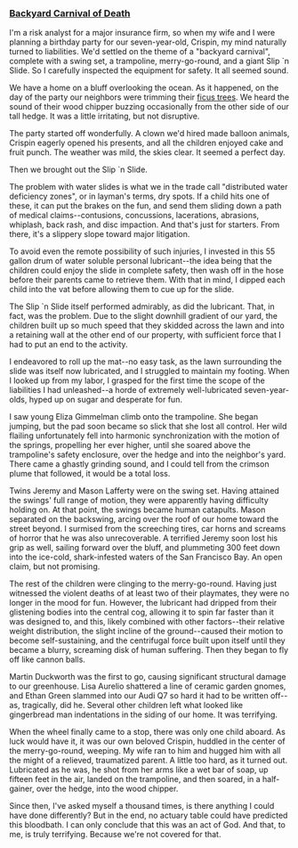 ### [Backyard Carnival of Death](https://www.amazon.com/review/R3GM2OT8EH1P5T)
I'm a risk analyst for a major insurance firm, so when my wife and I were planning a birthday party for our seven-year-old, Crispin, my mind naturally turned to liabilities. We'd settled on the theme of a "backyard carnival", complete with a swing set, a trampoline, merry-go-round, and a giant Slip \`n Slide. So I carefully inspected the equipment for safety. It all seemed sound.

We have a home on a bluff overlooking the ocean. As it happened, on the day of the party our neighbors were trimming their [ficus trees](https://www.google.com/search?q=ficus+tree). We heard the sound of their wood chipper buzzing occasionally from the other side of our tall hedge. It was a little irritating, but not disruptive.

The party started off wonderfully. A clown we'd hired made balloon animals, Crispin eagerly opened his presents, and all the children enjoyed cake and fruit punch. The weather was mild, the skies clear. It seemed a perfect day.

Then we brought out the Slip \`n Slide.

The problem with water slides is what we in the trade call "distributed water deficiency zones", or in layman's terms, dry spots. If a child hits one of these, it can put the brakes on the fun, and send them sliding down a path of medical claims--contusions, concussions, lacerations, abrasions, whiplash, back rash, and disc impaction. And that's just for starters. From there, it's a slippery slope toward major litigation.

To avoid even the remote possibility of such injuries, I invested in this 55 gallon drum of water soluble personal lubricant--the idea being that the children could enjoy the slide in complete safety, then wash off in the hose before their parents came to retrieve them. With that in mind, I dipped each child into the vat before allowing them to cue up for the slide.

The Slip \`n Slide itself performed admirably, as did the lubricant. That, in fact, was the problem. Due to the slight downhill gradient of our yard, the children built up so much speed that they skidded across the lawn and into a retaining wall at the other end of our property, with sufficient force that I had to put an end to the activity.

I endeavored to roll up the mat--no easy task, as the lawn surrounding the slide was itself now lubricated, and I struggled to maintain my footing. When I looked up from my labor, I grasped for the first time the scope of the liabilities I had unleashed--a horde of extremely well-lubricated seven-year-olds, hyped up on sugar and desperate for fun.

I saw young Eliza Gimmelman climb onto the trampoline. She began jumping, but the pad soon became so slick that she lost all control. Her wild flailing unfortunately fell into harmonic synchronization with the motion of the springs, propelling her ever higher, until she soared above the trampoline's safety enclosure, over the hedge and into the neighbor's yard. There came a ghastly grinding sound, and I could tell from the crimson plume that followed, it would be a total loss.

Twins Jeremy and Mason Lafferty were on the swing set. Having attained the swings' full range of motion, they were apparently having difficulty holding on. At that point, the swings became human catapults. Mason separated on the backswing, arcing over the roof of our home toward the street beyond. I surmised from the screeching tires, car horns and screams of horror that he was also unrecoverable. A terrified Jeremy soon lost his grip as well, sailing forward over the bluff, and plummeting 300 feet down into the ice-cold, shark-infested waters of the San Francisco Bay. An open claim, but not promising.

The rest of the children were clinging to the merry-go-round. Having just witnessed the violent deaths of at least two of their playmates, they were no longer in the mood for fun. However, the lubricant had dripped from their glistening bodies into the central cog, allowing it to spin far faster than it was designed to, and this, likely combined with other factors--their relative weight distribution, the slight incline of the ground--caused their motion to become self-sustaining, and the centrifugal force built upon itself until they became a blurry, screaming disk of human suffering. Then they began to fly off like cannon balls.

Martin Duckworth was the first to go, causing significant structural damage to our greenhouse. Lisa Aurelio shattered a line of ceramic garden gnomes, and Ethan Green slammed into our Audi Q7 so hard it had to be written off--as, tragically, did he. Several other children left what looked like gingerbread man indentations in the siding of our home. It was terrifying.

When the wheel finally came to a stop, there was only one child aboard. As luck would have it, it was our own beloved Crispin, huddled in the center of the merry-go-round, weeping. My wife ran to him and hugged him with all the might of a relieved, traumatized parent. A little too hard, as it turned out. Lubricated as he was, he shot from her arms like a wet bar of soap, up fifteen feet in the air, landed on the trampoline, and then soared, in a half-gainer, over the hedge, into the wood chipper.

Since then, I've asked myself a thousand times, is there anything I could have done differently? But in the end, no actuary table could have predicted this bloodbath. I can only conclude that this was an act of God. And that, to me, is truly terrifying. Because we're not covered for that.
